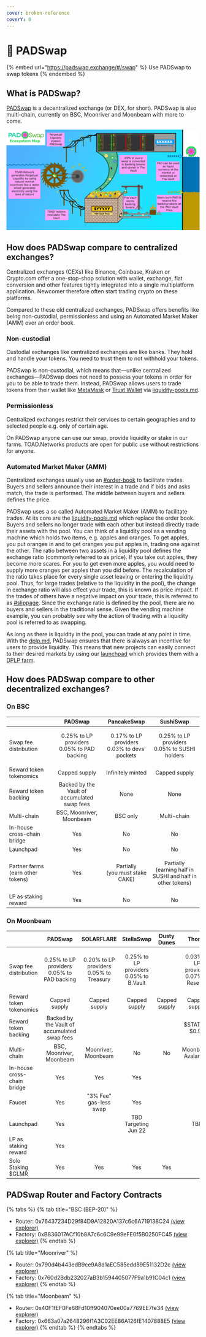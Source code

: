 ```yaml
---
cover: broken-reference
coverY: 0
---
```


# 🍄 PADSwap

{% embed url="https://padswap.exchange/#/swap" %}
Use PADSwap to swap tokens
{% endembed %}

## What is PADSwap?

[PADSwap](https://dapps.padswap.exchange) is a decentralized exchange (or DEX, for short). PADSwap is also multi-chain, currently on BSC, Moonriver and Moonbeam with more to come.

![System Overview Written in a Fever Dream](<../../.gitbook/assets/TOAD PAD ECOSYSTEM MAP.jpg>)

## How does PADSwap compare to centralized exchanges?

Centralized exchanges (CEXs) like Binance, Coinbase, Kraken or Crypto.com offer a one-stop-shop solution with wallet, exchange, fiat conversion and other features tightly integrated into a single multiplatform application. Newcomer therefore often start trading crypto on these platforms.

Compared to these old centralized exchanges, PADSwap offers benefits like being non-custodial, permissionless and using an Automated Market Maker (AMM) over an order book.

### Non-custodial

Custodial exchanges like centralized exchanges are like banks. They hold and handle your tokens. You need to trust them to not withhold your tokens.

PADSwap is non-custodial, which means that—unlike centralized exchanges—PADSwap does not need to possess your tokens in order for you to be able to trade them. Instead, PADSwap allows users to trade tokens from their wallet like [MetaMask](https://metamask.io) or [Trust Wallet](https://trustwallet.com/de/) via [liquidity-pools.md](liquidity-pools.md "mention").

### Permissionless

Centralized exchanges restrict their services to certain geographies and to selected people e.g. only of certain age.

On PADSwap anyone can use our swap, provide liquidity or stake in our farms. TOAD.Networks products are open for public use without restrictions for anyone.

### Automated Market Maker (AMM)

Centralized exchanges usually use an [#order-book](../../fundamentals/glossary.md#order-book "mention") to facilitate trades. Buyers and sellers announce their interest in a trade and if bids and asks match, the trade is performed. The middle between buyers and sellers defines the price.

PADSwap uses a so called Automated Market Maker (AMM) to facilitate trades. At its core are the [liquidity-pools.md](liquidity-pools.md "mention") which replace the order book. Buyers and sellers no longer trade with each other but instead directly trade their assets with the pool. You can think of a liquidity pool as a vending machine which holds two items, e.g. apples and oranges. To get apples, you put oranges in and to get oranges you put apples in, trading one against the other. The ratio between two assets in a liquidity pool defines the exchange ratio (commonly referred to as price). If you take out apples, they become more scares. For you to get even more apples, you would need to supply more oranges per apples than you did before. The recalculation of the ratio takes place for every single asset leaving or entering the liquidity pool. Thus, for large trades (relative to the liquidity in the pool), the change in exchange ratio will also effect your trade, this is known as price impact. If the trades of others have a negative impact on your trade, this is referred to as [#slippage](../../fundamentals/glossary.md#slippage "mention"). Since the exchange ratio is defined by the pool, there are no buyers and sellers in the traditional sense. Given the vending machine example, you can probably see why the action of trading with a liquidity pool is referred to as swapping.&#x20;

As long as there is liquidity in the pool, you can trade at any point in time. With the [dplp.md](../../fundamentals/dplp.md "mention"), PADSwap ensures that there is always an incentive for users to provide liquidity. This means that new projects can easily connect to their desired markets by using our [launchpad](../launchpad/ "mention") which provides them with a [DPLP farm](../farms/dplp-farms.md).

## How does PADSwap compare to other decentralized exchanges?

### On BSC

|                                   |                        PADSwap                       |                       PancakeSwap                      |                               SushiSwap                              |
| --------------------------------- | :--------------------------------------------------: | :----------------------------------------------------: | :------------------------------------------------------------------: |
| Swap fee distribution             | <p>0.25% to LP providers<br>0.05% to PAD backing</p> | <p>0.17% to LP providers<br>0.03% to devs' pockets</p> |        <p>0.25% to LP providers<br>0.05% to SUSHI holders</p>        |
| Reward token tokenomics           |                     Capped supply                    |                    Infinitely minted                   |                             Capped supply                            |
| Reward token backing              |     Backed by the Vault of accumulated swap fees     |                          None                          |                                 None                                 |
| Multi-chain                       |               BSC, Moonriver, Moonbeam               |                        BSC only                        |                              Multi-chain                             |
| In-house cross-chain bridge       |                          Yes                         |                           No                           |                                  No                                  |
| Launchpad                         |                          Yes                         |                           No                           |                                  No                                  |
| Partner farms (earn other tokens) |                          Yes                         |        <p>Partially<br>(you must stake CAKE)</p>       | <p>Partially<br>(earning half in SUSHI and half in other tokens)</p> |
| LP as staking reward              |                          Yes                         |                           No                           |                                  No                                  |

### On Moonbeam

|                             |                        PADSwap                       |                     SOLARFLARE                    |                    StellaSwap                    |  Dusty Dunes  |                      Thorus                      |                     Zenlink                    |                    Beamswap                    |    LunarDEX   |
| --------------------------- | :--------------------------------------------------: | :-----------------------------------------------: | :----------------------------------------------: | :-----------: | :----------------------------------------------: | :--------------------------------------------: | :--------------------------------------------: | :-----------: |
| Swap fee distribution       | <p>0.25% to LP providers<br>0.05% to PAD backing</p> | <p>0.20% to LP providers<br>0.05% to Treasury</p> | <p>0.25% to LP providers<br>0.05% to B.Vault</p> |               | <p>0.03% to LP providers<br>0.07% to Reserve</p> | <p>0.15% to LP providers<br>0.15% to Misc.</p> | <p>0.17% to LP providers<br>0.13% to Misc.</p> |               |
| Reward token tokenomics     |                     Capped supply                    |                   Capped supply                   |                   Capped supply                  | Capped supply |                   Capped supply                  |                  Capped supply                 |                  Capped supply                 | Capped supply |
| Reward token backing        |     Backed by the Vault of accumulated swap fees     |                                                   |                                                  |               |                  $STATIK > $0.99                 |                                                |                                                |               |
| Multi-chain                 |               BSC, Moonriver, Moonbeam               |                Moonriver, Moonbeam                |                        No                        |       No      |                Moonbeam, Avalanche               |               Moonriver, Moonbeam              |                       No                       |       No      |
| In-house cross-chain bridge |                          Yes                         |                        Yes                        |                        Yes                       |               |                                                  |                       Yes                      |                       Yes                      |               |
| Faucet                      |                          Yes                         |               "3% Fee" gas-less swap              |                        Yes                       |               |                                                  |                                                |                       Yes                      |               |
| Launchpad                   |                          Yes                         |                                                   |               TBD Targeting Jun 22               |               |                        TBD                       |                                                |                       TBD                      |               |
| LP as staking reward        |                          Yes                         |                                                   |                                                  |               |                                                  |                                                |                                                |               |
| Solo Staking $GLMR          |                          Yes                         |                        Yes                        |                        Yes                       |      Yes      |                                                  |                       Yes                      |                       Yes                      |               |

## PADSwap Router and Factory Contracts

{% tabs %}
{% tab title="BSC (BEP-20)" %}
* Router: 0x76437234D29f84D9A12820A137c6c6A719138C24 [(view explorer)](https://bscscan.com/address/0x76437234d29f84d9a12820a137c6c6a719138c24)
* Factory: 0xB836017ACf10b8A7c6c6C9e99eFE0f5B0250FC45 [(view explorer)](https://bscscan.com/address/0xb836017acf10b8a7c6c6c9e99efe0f5b0250fc45)
{% endtab %}

{% tab title="Moonriver" %}
* Router: 0x790d4b443edB9ce9A8d1aEC585edd89E51132D2c [(view explorer)](https://moonriver.moonscan.io/address/0x790d4b443edb9ce9a8d1aec585edd89e51132d2c)
* Factory: 0x760d2Bdb232027aB3b1594405077F9a1b91C04c1 [(view explorer)](https://moonriver.moonscan.io/address/0x760d2bdb232027ab3b1594405077f9a1b91c04c1)
{% endtab %}

{% tab title="Moonbeam" %}
* Router: 0x40F1fEF0Fe68Fd10ff904070ee00a7769EE7fe34 [(view explorer)](https://blockscout.moonbeam.network/address/0x40F1fEF0Fe68Fd10ff904070ee00a7769EE7fe34)
* Factory: 0x663a07a2648296f1A3C02EE86A126fE1407888E5 [(view explorer)](https://blockscout.moonbeam.network/address/0x663a07a2648296f1A3C02EE86A126fE1407888E5)
{% endtab %}
{% endtabs %}
